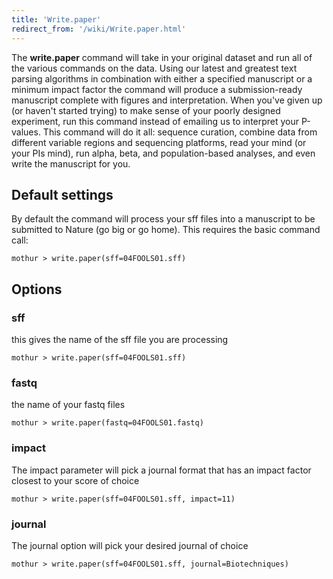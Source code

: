 ```yaml
---
title: 'Write.paper'
redirect_from: '/wiki/Write.paper.html'
---
```

The **write.paper** command will take in your
original dataset and run all of the various commands on the data. Using
our latest and greatest text parsing algorithms in combination with
either a specified manuscript or a minimum impact factor the command
will produce a submission-ready manuscript complete with figures and
interpretation. When you\'ve given up (or haven\'t started trying) to
make sense of your poorly designed experiment, run this command instead
of emailing us to interpret your P-values. This command will do it all:
sequence curation, combine data from different variable regions and
sequencing platforms, read your mind (or your PIs mind), run alpha,
beta, and population-based analyses, and even write the manuscript for
you.

## Default settings

By default the command will process your sff files into a manuscript to
be submitted to Nature (go big or go home). This requires the basic
command call:

    mothur > write.paper(sff=04FOOLS01.sff)

## Options

### sff

this gives the name of the sff file you are processing

    mothur > write.paper(sff=04FOOLS01.sff)

### fastq

the name of your fastq files

    mothur > write.paper(fastq=04FOOLS01.fastq)

### impact

The impact parameter will pick a journal format that has an impact
factor closest to your score of choice

    mothur > write.paper(sff=04FOOLS01.sff, impact=11)

### journal

The journal option will pick your desired journal of choice

    mothur > write.paper(sff=04FOOLS01.sff, journal=Biotechniques)
